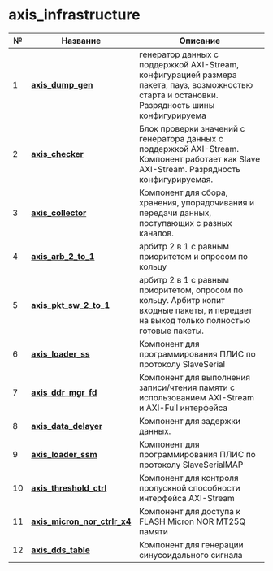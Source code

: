 # axis_infrastructure

№ | Название | Описание 
--|------|------------
1 | [**axis_dump_gen**](https://github.com/MasterPlayer/xilinx-vhdl/tree/master/axis_infrastructure/axis_dump_gen) | генератор данных с поддержкой AXI-Stream, конфигурацией размера пакета, пауз, возможностью старта и остановки. Разрядность шины конфигурируема
2 | [**axis_checker**](https://github.com/MasterPlayer/xilinx-vhdl/tree/master/axis_infrastructure/axis_checker) | Блок проверки значений с генератора данных с поддержкой AXI-Stream. Компонент работает как Slave AXI-Stream. Разрядность конфигурируемая.
3 | [**axis_collector**](https://github.com/MasterPlayer/xilinx-vhdl/tree/master/axis_infrastructure/axis_collector) | Компонент для сбора, хранения, упорядочивания и передачи данных, поступающих с разных каналов. 
4 | [**axis_arb_2_to_1**](https://github.com/MasterPlayer/xilinx-vhdl/tree/master/axis_infrastructure/axis_arb_2_to_1) | арбитр 2 в 1 с равным приоритетом и опросом по кольцу
5 | [**axis_pkt_sw_2_to_1**](https://github.com/MasterPlayer/xilinx-vhdl/tree/master/axis_infrastructure/axis_pkt_sw_2_to_1) | арбитр 2 в 1 с равным приоритетом, опросом по кольцу. Арбитр копит входные пакеты, и передает на выход только полностью готовые пакеты.
6 | [**axis_loader_ss**](https://github.com/MasterPlayer/xilinx-vhdl/tree/master/axis_infrastructure/axis_loader_ss) | Компонент для программирования ПЛИС по протоколу SlaveSerial
7 | [**axis_ddr_mgr_fd**](https://github.com/MasterPlayer/xilinx-vhdl/tree/master/axis_infrastructure/axis_ddr_mgr_fd) | Компонент для выполнения записи/чтения памяти с использованием AXI-Stream и AXI-Full интерфейса
8 | [**axis_data_delayer**](https://github.com/MasterPlayer/xilinx-vhdl/tree/master/axis_infrastructure/axis_data_delayer) | Компонент для задержки данных. 
9 | [**axis_loader_ssm**](https://github.com/MasterPlayer/xilinx-vhdl/tree/master/axis_infrastructure/axis_loader_ssm) | Компонент для программирования ПЛИС по протоколу SlaveSerialMAP
10 | [**axis_threshold_ctrl**](https://github.com/MasterPlayer/xilinx-vhdl/tree/master/axis_infrastructure/axis_threshold_ctrl) | Компонент для контроля пропускной способности интерфейса AXI-Stream 
11 | [**axis_micron_nor_ctrlr_x4**](https://github.com/MasterPlayer/xilinx-vhdl/tree/master/axis_infrastructure/axis_micron_nor_ctrlr_x4) | Компонент для доступа к FLASH Micron NOR MT25Q памяти
12 | [**axis_dds_table**](https://github.com/MasterPlayer/xilinx-vhdl/tree/master/axis_infrastructure/axis_dds_table) | Компонент для генерации синусоидального сигнала

 
